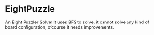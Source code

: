 # EightPuzzle

An Eight Puzzler Solver 
It uses BFS to solve, it cannot solve any kind of board configuration, ofcourse it needs improvements.
